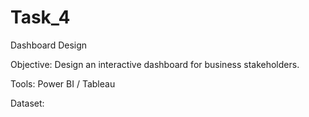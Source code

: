 # Task_4
 Dashboard Design
 
 Objective: Design an interactive dashboard for business stakeholders.
 
 Tools: Power BI / Tableau
 
 Dataset: 
